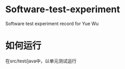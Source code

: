 # Software-test-experiment
Software test experiment record for Yue Wu

# 如何运行
在src/test/java中，以单元测试运行
